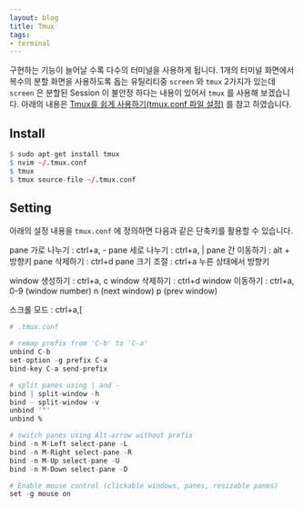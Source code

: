 ```yaml
---
layout: blog
title: Tmux
tags:
- terminal
---
```


구현하는 기능이 늘어날 수록 다수의 터미널을 사용하게 됩니다. 1개의 터미널 화면에서 복수의 분할 화면을 사용하도록 돕는 유틸리티중 `screen` 와 `tmux` 2가지가 있는데 `screen` 은 분할된 Session 이 불안정 하다는 내용이 있어서 `tmux` 를 사용해 보겠습니다. 아래의 내용은 [Tmux를 쉽게 사용하기(tmux.conf 파일 설정)](https://velog.io/@suasue/Ubuntu-%ED%84%B0%EB%AF%B8%EB%84%90-%ED%99%94%EB%A9%B4%EB%B6%84%ED%95%A0-Tmux-%EC%89%BD%EA%B2%8C-%EC%82%AC%EC%9A%A9%ED%95%98%EA%B8%B0) 를 참고 하였습니다.

## Install

```r
$ sudo apt-get install tmux
$ nvim ~/.tmux.conf
$ tmux
$ tmux source-file ~/.tmux.conf
```

## Setting

아래의 설정 내용을 `tmux.conf` 에 정의하면 다음과 같은 단축키를 활용할 수 있습니다.

pane 가로 나누기 : ctrl+a, -
pane 세로 나누기 : ctrl+a, |
pane 간 이동하기 : alt + 방향키
pane 삭제하기 : ctrl+d
pane 크기 조절 : ctrl+a 누른 상태에서 방향키

window 생성하기 : ctrl+a, c
window 삭제하기 : ctrl+d
window 이동하기 : ctrl+a, 0-9 (window number)
n (next window)
p (prev window)

스크롤 모드 : ctrl+a,[

```r
# .tmux.conf

# remap prefix from 'C-b' to 'C-a'
unbind C-b
set-option -g prefix C-a
bind-key C-a send-prefix

# split panes using | and -
bind | split-window -h
bind - split-window -v
unbind '"'
unbind %

# switch panes using Alt-arrow without prefix
bind -n M-Left select-pane -L
bind -n M-Right select-pane -R
bind -n M-Up select-pane -U
bind -n M-Down select-pane -D

# Enable mouse control (clickable windows, panes, resizable panes)
set -g mouse on
```